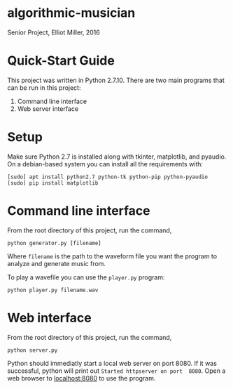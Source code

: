 algorithmic-musician
=====

Senior Project, Elliot Miller, 2016

# Quick-Start Guide

This project was written in Python 2.7.10. There are two main programs that can
be run in this project:

1. Command line interface
2. Web server interface

# Setup

Make sure Python 2.7 is installed along with tkinter, matplotlib, and pyaudio.
On a debian-based system you can install all the requirements with:

    [sudo] apt install python2.7 python-tk python-pip python-pyaudio
    [sudo] pip install matplotlib

# Command line interface

From the root directory of this project, run the command,

    python generator.py [filename]

Where `filename` is the path to the waveform file you want the program to
analyze and generate music from.

To play a wavefile you can use the `player.py` program:

    python player.py filename.wav

# Web interface

From the root directory of this project, run the command,

    python server.py

Python should immediatly start a local web server on port 8080. If it was
successful, python will print out `Started httpserver on port  8080`. Open a
web browser to [localhost:8080](http://localhost:8080/) to use the program.
